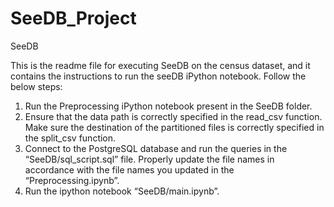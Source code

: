 # SeeDB_Project

SeeDB

This is the readme file for executing SeeDB on the census dataset, and it contains the instructions to run the seeDB iPython notebook.
Follow the below steps:
1. Run the Preprocessing iPython notebook present in the SeeDB folder. 
2. Ensure that the data path is correctly specified in the read_csv function. Make sure the destination of the partitioned files is correctly specified in the split_csv function.
3. Connect to the PostgreSQL database and run the queries in the “SeeDB/sql_script.sql” file. Properly update the file names in accordance with the file names you updated in the “Preprocessing.ipynb”.
4. Run the ipython notebook “SeeDB/main.ipynb”.
